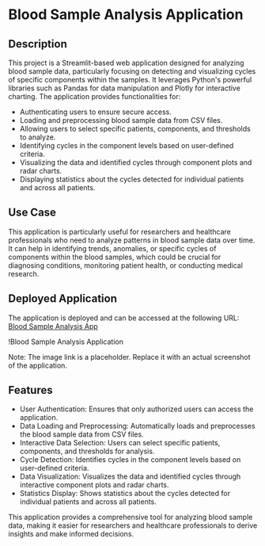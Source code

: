 # Blood Sample Analysis Application

## Description

This project is a Streamlit-based web application designed for analyzing blood sample data, particularly focusing on detecting and visualizing cycles of specific components within the samples. It leverages Python's powerful libraries such as Pandas for data manipulation and Plotly for interactive charting. The application provides functionalities for:

* Authenticating users to ensure secure access.
* Loading and preprocessing blood sample data from CSV files.
* Allowing users to select specific patients, components, and thresholds to analyze.
* Identifying cycles in the component levels based on user-defined criteria.
* Visualizing the data and identified cycles through component plots and radar charts.
* Displaying statistics about the cycles detected for individual patients and across all patients.

## Use Case

This application is particularly useful for researchers and healthcare professionals who need to analyze patterns in blood sample data over time. It can help in identifying trends, anomalies, or specific cycles of components within the blood samples, which could be crucial for diagnosing conditions, monitoring patient health, or conducting medical research.

## Deployed Application

The application is deployed and can be accessed at the following URL: [Blood Sample Analysis App](https://flight505-blood-samples-hdm-app-jqhvol.streamlit.app "Streamlit link") 

!Blood Sample Analysis Application

Note: The image link is a placeholder. Replace it with an actual screenshot of the application.

## Features

* User Authentication: Ensures that only authorized users can access the application.
* Data Loading and Preprocessing: Automatically loads and preprocesses the blood sample data from CSV files.
* Interactive Data Selection: Users can select specific patients, components, and thresholds for analysis.
* Cycle Detection: Identifies cycles in the component levels based on user-defined criteria.
* Data Visualization: Visualizes the data and identified cycles through interactive component plots and radar charts.
* Statistics Display: Shows statistics about the cycles detected for individual patients and across all patients.

This application provides a comprehensive tool for analyzing blood sample data, making it easier for researchers and healthcare professionals to derive insights and make informed decisions.

